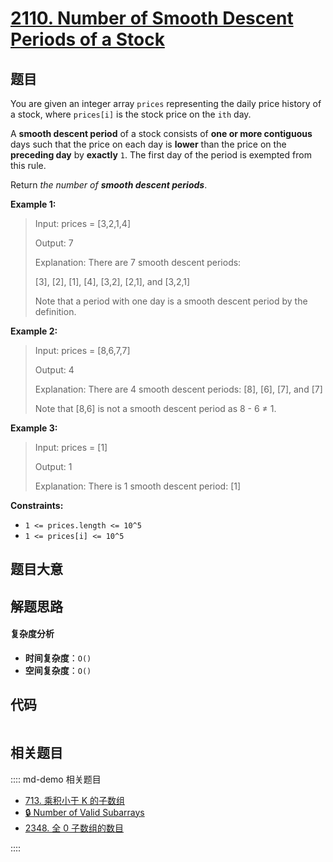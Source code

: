 # [2110. Number of Smooth Descent Periods of a Stock](https://leetcode.com/problems/number-of-smooth-descent-periods-of-a-stock/)

## 题目

You are given an integer array `prices` representing the daily price history
of a stock, where `prices[i]` is the stock price on the `ith` day.

A **smooth descent period** of a stock consists of **one or more contiguous**
days such that the price on each day is **lower** than the price on the
**preceding day** by **exactly** `1`. The first day of the period is exempted
from this rule.

Return _the number of **smooth descent periods**_.

**Example 1:**

> Input: prices = [3,2,1,4]
>
> Output: 7
>
> Explanation: There are 7 smooth descent periods:
>
> [3], [2], [1], [4], [3,2], [2,1], and [3,2,1]
>
> Note that a period with one day is a smooth descent period by the definition.

**Example 2:**

> Input: prices = [8,6,7,7]
>
> Output: 4
>
> Explanation: There are 4 smooth descent periods: [8], [6], [7], and [7]
>
> Note that [8,6] is not a smooth descent period as 8 - 6 ≠ 1.

**Example 3:**

> Input: prices = [1]
>
> Output: 1
>
> Explanation: There is 1 smooth descent period: [1]

**Constraints:**

- `1 <= prices.length <= 10^5`
- `1 <= prices[i] <= 10^5`

## 题目大意

## 解题思路

#### 复杂度分析

- **时间复杂度**：`O()`
- **空间复杂度**：`O()`

## 代码

```javascript

```

## 相关题目

:::: md-demo 相关题目

- [713. 乘积小于 K 的子数组](https://leetcode.com/problems/subarray-product-less-than-k)
- [🔒 Number of Valid Subarrays](https://leetcode.com/problems/number-of-valid-subarrays)
- [2348. 全 0 子数组的数目](https://leetcode.com/problems/number-of-zero-filled-subarrays)

::::
